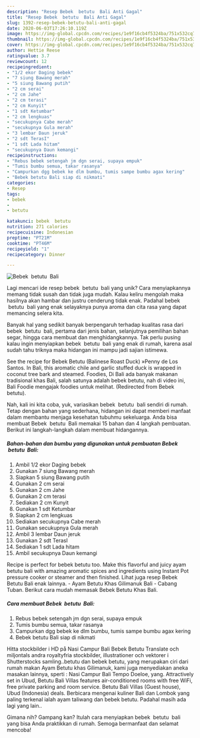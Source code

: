 ```yaml
---
description: "Resep Bebek  betutu  Bali Anti Gagal"
title: "Resep Bebek  betutu  Bali Anti Gagal"
slug: 1392-resep-bebek-betutu-bali-anti-gagal
date: 2020-06-03T17:26:10.119Z
image: https://img-global.cpcdn.com/recipes/1e9f16cb4f5324ba/751x532cq70/bebek-betutu-bali-foto-resep-utama.jpg
thumbnail: https://img-global.cpcdn.com/recipes/1e9f16cb4f5324ba/751x532cq70/bebek-betutu-bali-foto-resep-utama.jpg
cover: https://img-global.cpcdn.com/recipes/1e9f16cb4f5324ba/751x532cq70/bebek-betutu-bali-foto-resep-utama.jpg
author: Hettie Reese
ratingvalue: 3.7
reviewcount: 12
recipeingredient:
- "1/2 ekor Daging bebek"
- "7 siung Bawang merah"
- "5 siung Bawang putih"
- "2 cm serai"
- "2 cm Jahe"
- "2 cm terasi"
- "2 cm Kunyit"
- "1 sdt Ketumbar"
- "2 cm lengkuas"
- "secukupnya Cabe merah"
- "secukupnya Gula merah"
- "3 lembar Daun jeruk"
- "2 sdt TerasI"
- "1 sdt Lada hitam"
- "secukupnya Daun kemangi"
recipeinstructions:
- "Rebus bebek setengah jm dgn serai, supaya empuk"
- "Tumis bumbu semua, takar rasanya"
- "Campurkan dgg bebek ke dlm bumbu, tumis sampe bumbu agax kering"
- "Bebek betutu Bali siap di nikmati"
categories:
- Resep
tags:
- bebek
- 
- betutu

katakunci: bebek  betutu 
nutrition: 271 calories
recipecuisine: Indonesian
preptime: "PT21M"
cooktime: "PT46M"
recipeyield: "1"
recipecategory: Dinner

---
```



![Bebek  betutu  Bali](https://img-global.cpcdn.com/recipes/1e9f16cb4f5324ba/751x532cq70/bebek-betutu-bali-foto-resep-utama.jpg)

Lagi mencari ide resep bebek  betutu  bali yang unik? Cara menyiapkannya memang tidak susah dan tidak juga mudah. Kalau keliru mengolah maka hasilnya akan hambar dan justru cenderung tidak enak. Padahal bebek  betutu  bali yang enak selayaknya punya aroma dan cita rasa yang dapat memancing selera kita.

Banyak hal yang sedikit banyak berpengaruh terhadap kualitas rasa dari bebek  betutu  bali, pertama dari jenis bahan, selanjutnya pemilihan bahan segar, hingga cara membuat dan menghidangkannya. Tak perlu pusing kalau ingin menyiapkan bebek  betutu  bali yang enak di rumah, karena asal sudah tahu triknya maka hidangan ini mampu jadi sajian istimewa.

See the recipe for Bebek Betutu (Balinese Roast Duck) »Penny de Los Santos. In Bali, this aromatic chile and garlic stuffed duck is wrapped in coconut tree bark and steamed. Foodies, Di Bali ada banyak makanan tradisional khas Bali, salah satunya adalah bebek betutu, nah di video ini, Bali Foodie mengajak foodies untuk melihat. (Redirected from Bebek betutu).


Nah, kali ini kita coba, yuk, variasikan bebek  betutu  bali sendiri di rumah. Tetap dengan bahan yang sederhana, hidangan ini dapat memberi manfaat dalam membantu menjaga kesehatan tubuhmu sekeluarga. Anda bisa membuat Bebek  betutu  Bali memakai 15 bahan dan 4 langkah pembuatan. Berikut ini langkah-langkah dalam membuat hidangannya.

<!--inarticleads1-->

##### Bahan-bahan dan bumbu yang digunakan untuk pembuatan Bebek  betutu  Bali:

1. Ambil 1/2 ekor Daging bebek
1. Gunakan 7 siung Bawang merah
1. Siapkan 5 siung Bawang putih
1. Gunakan 2 cm serai
1. Gunakan 2 cm Jahe
1. Gunakan 2 cm terasi
1. Sediakan 2 cm Kunyit
1. Gunakan 1 sdt Ketumbar
1. Siapkan 2 cm lengkuas
1. Sediakan secukupnya Cabe merah
1. Gunakan secukupnya Gula merah
1. Ambil 3 lembar Daun jeruk
1. Gunakan 2 sdt TerasI
1. Sediakan 1 sdt Lada hitam
1. Ambil secukupnya Daun kemangi


Recipe is perfect for bebek betutu too. Make this flavorful and juicy ayam betutu bali with amazing aromatic spices and ingredients using Instant Pot pressure cooker or steamer and then finished. Lihat juga resep Bebek Betutu Bali enak lainnya. - Ayam Betutu Khas Gilimanuk Bali - Cabang Tuban. Berikut cara mudah memasak Bebek Betutu Khas Bali. 

<!--inarticleads2-->

##### Cara membuat Bebek  betutu  Bali:

1. Rebus bebek setengah jm dgn serai, supaya empuk
1. Tumis bumbu semua, takar rasanya
1. Campurkan dgg bebek ke dlm bumbu, tumis sampe bumbu agax kering
1. Bebek betutu Bali siap di nikmati


Hitta stockbilder i HD på Nasi Campur Bali Bebek Betutu Translate och miljontals andra royaltyfria stockbilder, illustrationer och vektorer i Shutterstocks samling..betutu dan bebek betutu, yang merupakan ciri dari rumah makan Ayam Betutu khas Gilimanuk, kami juga menyediakan aneka masakan lainnya, sperti : Nasi Campur Bali Tempo Doeloe, yang. Attractively set in Ubud, Betutu Bali Villas features air-conditioned rooms with free WiFi, free private parking and room service. Betutu Bali Villas (Guest house), Ubud (Indonesia) deals. Berbicara mengenai kuliner Bali dan Lombok yang paling terkenal ialah ayam taliwang dan bebek betutu. Padahal masih ada lagi yang lain.. 

Gimana nih? Gampang kan? Itulah cara menyiapkan bebek  betutu  bali yang bisa Anda praktikkan di rumah. Semoga bermanfaat dan selamat mencoba!

